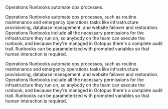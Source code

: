Operations Runbooks automate ops processes.

Operations Runbooks automate ops processes, such as routine maintenance and emergency operations tasks like infrastructure provisioning, database management, and website failover and restoration. Operations Runbooks include all the necessary permissions for the infrastructure they run on, so anybody on the team can execute the runbook, and because they're managed in Octopus there's a complete audit trail. Runbooks can be parameterized with prompted variables so that human interaction is required. 

Operations Runbooks automate ops processes, such as routine maintenance and emergency operations tasks like infrastructure provisioning, database management, and website failover and restoration. Operations Runbooks include all the necessary permissions for the infrastructure they run on, so anybody on the team can execute the runbook, and because they're managed in Octopus there's a complete audit trail. Runbooks can be parameterized with prompted variables so that human interaction is required. 